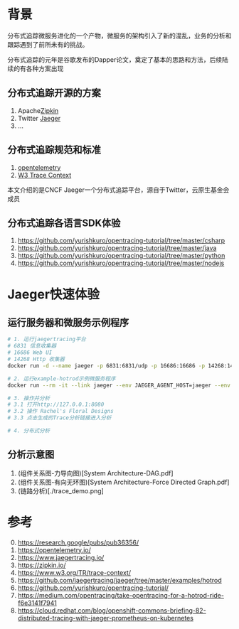 # 背景

分布式追踪微服务进化的一个产物，微服务的架构引入了新的混乱，业务的分析和跟踪遇到了前所未有的挑战。

分布式追踪的元年是谷歌发布的Dapper论文，奠定了基本的思路和方法，后续陆续的有各种方案出现

## 分布式追踪开源的方案

1. Apache[Zipkin](https://zipkin.io/)
2. Twitter [Jaeger](https://www.jaegertracing.io/)
3. ...

## 分布式追踪规范和标准

1. [opentelemetry](https://opentelemetry.io/)
2. [W3 Trace Context](https://www.w3.org/TR/trace-context/)

本文介绍的是CNCF Jaeger一个分布式追踪平台，源自于Twitter，云原生基金会成员

## 分布式追踪各语言SDK体验
1. https://github.com/yurishkuro/opentracing-tutorial/tree/master/csharp
2. https://github.com/yurishkuro/opentracing-tutorial/tree/master/java
3. https://github.com/yurishkuro/opentracing-tutorial/tree/master/python
4. https://github.com/yurishkuro/opentracing-tutorial/tree/master/nodejs

# Jaeger快速体验

## 运行服务器和微服务示例程序

```bash
# 1. 运行jaegertracing平台
# 6831 信息收集器
# 16686 Web UI
# 14268 Http 收集器
docker run -d --name jaeger -p 6831:6831/udp -p 16686:16686 -p 14268:14268 jaegertracing/all-in-one

# 2. 运行example-hotrod示例微服务程序
docker run --rm -it --link jaeger --env JAEGER_AGENT_HOST=jaeger --env JAEGER_AGENT_PORT=6831 -p8080-8083:8080-8083 jaegertracing/example-hotrod all -j http://127.0.0.1:16686

# 3. 操作并分析
# 3.1 打开http://127.0.0.1:8080
# 3.2 操作 Rachel's Floral Designs 
# 3.3 点击生成的Trace分析链接进入分析

# 4. 分布式分析
```

## 分析示意图

1. (组件关系图-力导向图)[System Architecture-DAG.pdf]
2. (组件关系图-有向无环图)[System Architecture-Force Directed Graph.pdf]
3. (链路分析)[./trace_demo.png]

# 参考
0. https://research.google/pubs/pub36356/
1. https://opentelemetry.io/
2. https://www.jaegertracing.io/
3. https://zipkin.io/
4. https://www.w3.org/TR/trace-context/
5. https://github.com/jaegertracing/jaeger/tree/master/examples/hotrod
6. https://github.com/yurishkuro/opentracing-tutorial/
7. https://medium.com/opentracing/take-opentracing-for-a-hotrod-ride-f6e3141f7941
8. https://cloud.redhat.com/blog/openshift-commons-briefing-82-distributed-tracing-with-jaeger-prometheus-on-kubernetes
